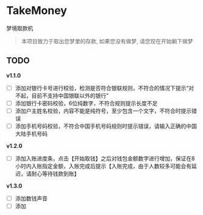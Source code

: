 # TakeMoney

梦境取款机

> 本项目致力于取出您梦里的存款, 如果您没有做梦, 请您现在开始躺下做梦

## TODO 

**v1.1.0**

- [ ] 添加对银行卡号进行校验，检测是否符合银联规则，不符合的情况下提示“对不起，目前不支持中国银联以外的银行”
- [ ] 添加银行卡密码校验，6位纯数字，不符合规则提示长度不足
- [ ] 添加户主姓名校验，内容不能是纯符号，至少包含一个文字，不符合时提示错误
- [ ] 添加手机号码校验，不符合中国手机号码规则时提示错误，请输入正确的中国大陆手机号码

**v1.2.0**

- [ ] 添加入账进度条，点击【开始取钱】之后对钱包金额数字进行增加，保证在8小时内入账指定金额，入账完成后提示【入账完成，由于人数较多可能会有延迟，请耐心等待钱款到账】

**v1.3.0**
- [ ] 添加数钱声音
- [ ] 添加
